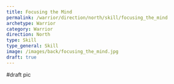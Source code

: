 ```yaml
---
title: Focusing the Mind
permalink: /warrior/direction/north/skill/focusing_the_mind
archetype: Warrior
category: Warrior
direction: North
type: Skill
type_general: Skill
image: /images/back/focusing_the_mind.jpg
draft: true
---
```

#draft pic
